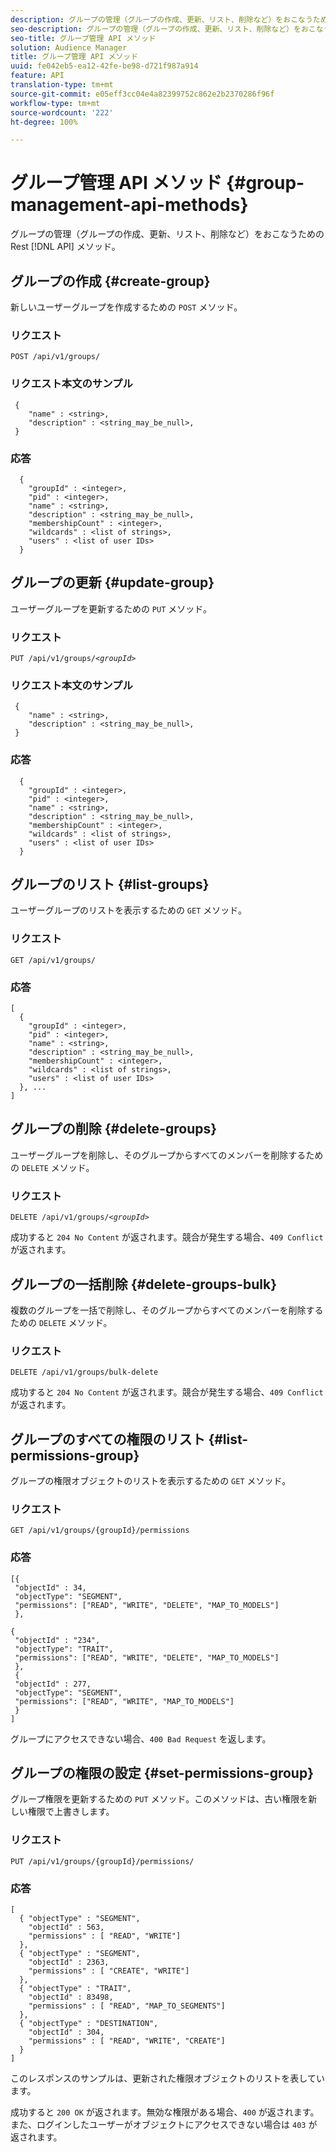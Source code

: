```yaml
---
description: グループの管理（グループの作成、更新、リスト、削除など）をおこなうための Rest API メソッド。
seo-description: グループの管理（グループの作成、更新、リスト、削除など）をおこなうための Rest API メソッド。
seo-title: グループ管理 API メソッド
solution: Audience Manager
title: グループ管理 API メソッド
uuid: fe042eb5-ea12-42fe-be98-d721f987a914
feature: API
translation-type: tm+mt
source-git-commit: e05eff3cc04e4a82399752c862e2b2370286f96f
workflow-type: tm+mt
source-wordcount: '222'
ht-degree: 100%

---
```



# グループ管理 API メソッド {#group-management-api-methods}

グループの管理（グループの作成、更新、リスト、削除など）をおこなうための Rest [!DNL API] メソッド。

<!-- c_rest_api_user_man_group.xml -->

## グループの作成 {#create-group}

新しいユーザーグループを作成するための `POST` メソッド。

<!-- r_rest_api_group_create.xml -->

### リクエスト

`POST /api/v1/groups/`

### リクエスト本文のサンプル

```
 {
    "name" : <string>,
    "description" : <string_may_be_null>,
 }
```

### 応答

```
  {
    "groupId" : <integer>,
    "pid" : <integer>,
    "name" : <string>,
    "description" : <string_may_be_null>,
    "membershipCount" : <integer>,
    "wildcards" : <list of strings>,
    "users" : <list of user IDs>
  }
```

## グループの更新 {#update-group}

ユーザーグループを更新するための `PUT` メソッド。

<!--
r_rest_api_group_update.xml
-->

### リクエスト

`PUT /api/v1/groups/`*`<groupId>`*

### リクエスト本文のサンプル

```
 {
    "name" : <string>,
    "description" : <string_may_be_null>,
 }
```

### 応答

```
  {
    "groupId" : <integer>,
    "pid" : <integer>,
    "name" : <string>,
    "description" : <string_may_be_null>,
    "membershipCount" : <integer>,
    "wildcards" : <list of strings>,
    "users" : <list of user IDs>
  }
```

## グループのリスト {#list-groups}

ユーザーグループのリストを表示するための `GET` メソッド。

<!--
r_rest_api_group_list.xml
-->

### リクエスト

`GET /api/v1/groups/`

### 応答

```
[
  { 
    "groupId" : <integer>,
    "pid" : <integer>,
    "name" : <string>,
    "description" : <string_may_be_null>,
    "membershipCount" : <integer>,
    "wildcards" : <list of strings>,
    "users" : <list of user IDs>
  }, ...
]
```

## グループの削除 {#delete-groups}

ユーザーグループを削除し、そのグループからすべてのメンバーを削除するための `DELETE` メソッド。

<!-- r_rest_api_group_delete.xml -->

### リクエスト

`DELETE /api/v1/groups/`*`<groupId>`*

成功すると `204 No Content` が返されます。競合が発生する場合、`409 Conflict` が返されます。

## グループの一括削除 {#delete-groups-bulk}

複数のグループを一括で削除し、そのグループからすべてのメンバーを削除するための `DELETE` メソッド。

<!-- r_rest_api_group_delete_bulk.xml -->

### リクエスト

`DELETE /api/v1/groups/bulk-delete`

成功すると `204 No Content` が返されます。競合が発生する場合、`409 Conflict` が返されます。

## グループのすべての権限のリスト {#list-permissions-group}

グループの権限オブジェクトのリストを表示するための `GET` メソッド。

<!-- r_rest_api_perm_list_group.xml -->

### リクエスト

`GET /api/v1/groups/{groupId}/permissions`

### 応答

```
[{
 "objectId" : 34,
 "objectType": "SEGMENT",
 "permissions": ["READ", "WRITE", "DELETE", "MAP_TO_MODELS"]
 },

{
 "objectId" : "234",
 "objectType": "TRAIT",
 "permissions": ["READ", "WRITE", "DELETE", "MAP_TO_MODELS"]
 },
 {
 "objectId" : 277,
 "objectType": "SEGMENT",
 "permissions": ["READ", "WRITE", "MAP_TO_MODELS"]
 }
]
```

グループにアクセスできない場合、`400 Bad Request` を返します。

## グループの権限の設定 {#set-permissions-group}

グループ権限を更新するための `PUT` メソッド。このメソッドは、古い権限を新しい権限で上書きします。

<!-- r_rest_api_perm_set.xml -->

### リクエスト

`PUT /api/v1/groups/{groupId}/permissions/`

### 応答

```
[ 
  { "objectType" : "SEGMENT",
    "objectId" : 563,
    "permissions" : [ "READ", "WRITE"]
  },
  { "objectType" : "SEGMENT",
    "objectId" : 2363,
    "permissions" : [ "CREATE", "WRITE"]
  },
  { "objectType" : "TRAIT",
    "objectId" : 83498,
    "permissions" : [ "READ", "MAP_TO_SEGMENTS"]
  },
  { "objectType" : "DESTINATION",
    "objectId" : 304,
    "permissions" : [ "READ", "WRITE", "CREATE"]
  }
]
```

このレスポンスのサンプルは、更新された権限オブジェクトのリストを表しています。

成功すると `200 OK` が返されます。無効な権限がある場合、`400` が返されます。また、ログインしたユーザーがオブジェクトにアクセスできない場合は `403` が返されます。